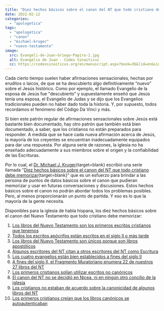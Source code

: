 ```yaml
---
title: "Diez hechos básicos sobre el canon del NT que todo cristiano debe memorizar"
date: 2022-02-12
categories: 
  - "apologetica"
tags: 
  - "apologetica"
  - "canon"
  - "michael-kruger"
  - "nuevo-testamento"
image:
  src: Evangeli-de-Juan-Griego-Papiro-1.jpg
  alt: Evangelio de Juan - Codex Sinaiticus
  cc: https://codexsinaiticus.org/en/manuscript.aspx?book=36&lid=en&side=r&zoomSlider=0#36-1-1-5
---
```


Cada cierto tiempo suelen haber afirmaciones sensacionales, hechas por eruditos o laicos, de que se ha descubierto algo definitivamente “nuevo” sobre el Jesús histórico. Como por ejemplo, el llamado Evangelio de la esposa de Jesús fue "descubierto" y supuestamente enseñó que Jesús tenía una esposa, el Evangelio de Judas y se dijo que los Evangelios tradicionales pueden no haber dado toda la historia. Y, por supuesto, todos recordamos el fenómeno del Código Da Vinci y más.

Si bien este patrón regular de afirmaciones sensacionales sobre Jesús está bastante bien documentado, hay otro patrón que también está bien documentado, a saber, que los cristianos no están preparados para responder. A medida que se hace cada nueva afirmación acerca de Jesús, la mayoría de los creyentes se encuentran inadecuadamente equipados para dar una respuesta. Por alguna serie de razones, la iglesia no ha enseñado adecuadamente a sus miembros sobre el origen y la confiabilidad de las Escrituras.

Por lo cual, el [Dr. Michael J. Kruger](https://www.michaeljkruger.com/about/){target=blank} escribió una seríe llamada "[Diez hechos básicos sobre el canon del NT que todo cristiano debe memorizar](https://www.michaeljkruger.com/new-blog-series-ten-basic-facts-about-the-nt-canon-every-christian-should-memorize/){target=blank}" que es un esfuerzo para brindar a las persona de puntos de datos básicos sobre el canon que pudieran memorizar y usar en futuras conversaciones y discusiones. Estos hechos básicos sobre el canon no podrán abordar todos los problemas posibles. Pero, al menos proporcionarán un punto de partida. Y eso es lo que la mayoría de la gente necesita.

Disponibles para la iglesia de habla hispana, los diez hechos básicos sobre el canon del Nuevo Testamento que todo cristiano debe memorizar:

1. [Los libros del Nuevo Testamento son los primeros escritos cristianos que tenemos](/articulos/1-los-libros-del-nuevo-testamento-son-los-primeros-escritos-cristianos-que-tenemos)
2. [Todos los escritos apócrifos están escritos en el siglo II o más tarde](/articulos/2-todos-los-escritos-apocrifos-estan-escritos-en-el-siglo-ii-o-mas-tarde)
3. [Los libros del Nuevo Testamento son únicos porque son libros apostólicos](/articulos/3-los-libros-del-nuevo-testamento-son-unicos-porque-son-libros-apostolicos)
4. [Algunos escritores del NT citan a otros escritores del NT como Escritura](/articulos/4-algunos-escritores-del-nt-citan-a-otros-escritores-del-nt-como-escritura)
5. [Los cuatro evangelios están bien establecidos a fines del siglo II](/articulos/5-los-cuatro-evangelios-estan-bien-establecidos-a-fines-del-siglo-ii)
6. [A fines del siglo II, el Fragmento Muratoriano enumera 22 de nuestros 27 libros del NT](/articulos/6-a-fines-del-siglo-ii-el-fragmento-muratoriano-enumera-22-de-nuestros-27-libros-del-nt)
7. [Los primeros cristianos solían utilizar escritos no canónicos](/articulos/7-los-primeros-cristianos-solian-utilizar-escritos-no-canonicos)
8. [El canon del NT no se decidió en Nicea, ni en ningún otro concilio de la iglesia](/articulos/8-el-canon-del-nt-no-se-decidio-en-nicea-ni-en-ningun-otro-concilio-de-la-iglesia)
9. [Los cristianos no estaban de acuerdo sobre la canonicidad de algunos libros del NT](/articulos/9-los-cristianos-no-estaban-de-acuerdo-sobre-la-canonicidad-de-algunos-libros-del-nt)
10. [Los primeros cristianos creían que los libros canónicos se autoautenticaban](/articulos/10-los-primeros-cristianos-creian-que-los-libros-canonicos-se-autoautenticaban)
